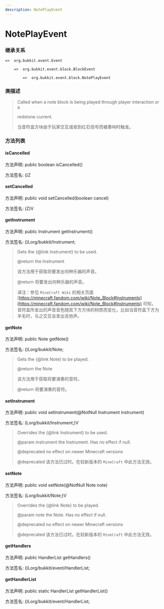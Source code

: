 ```yaml
---
description: NotePlayEvent
---
```


# NotePlayEvent

### 继承关系

    =>  org.bukkit.event.Event

        =>  org.bukkit.event.block.BlockEvent

            =>  org.bukkit.event.block.NotePlayEvent

### 类描述

> Called when a note block is being played through player interaction or a
>
> redstone current.
>
>
> 
> 当音符盒方块由于玩家交互或收到红石信号而被奏响时触发。

### 方法列表

#### isCancelled

方法声明: public boolean isCancelled()

方法签名: ()Z

#### setCancelled

方法声明: public void setCancelled(boolean cancel)

方法签名: (Z)V

#### getInstrument

方法声明: public Instrument getInstrument()

方法签名: ()Lorg/bukkit/Instrument;

> Gets the {@link Instrument} to be used.
>
> @return the Instrument
>
>
> 
> 该方法用于获取将要发出何种乐器的声音。
>
> @return 将要发出何种乐器的声音。
>
>
> 
> 译注：参见 `MineCraft Wiki` 的相关页面 [https://minecraft.fandom.com/wiki/Note_Block#Instruments](https://minecraft.fandom.com/wiki/Note_Block#Instruments) 可知，音符盒所发出的声音音色随其下方方块的材质而变化，比如当音符盒下方为羊毛时，与之交互会发出吉他声。

#### getNote

方法声明: public Note getNote()

方法签名: ()Lorg/bukkit/Note;

> Gets the {@link Note} to be played.
>
> @return the Note
>
>
> 
> 该方法用于获取将要演奏的音符。
>
> @return 将要演奏的音符。

#### setInstrument

方法声明: public void setInstrument(@NotNull Instrument instrument)

方法签名: (Lorg/bukkit/Instrument;)V

> Overrides the {@link Instrument} to be used.
>
> @param instrument the Instrument. Has no effect if null.
>
> @deprecated no effect on newer Minecraft versions
>
>
> 
> @deprecated 该方法已过时。在较新版本的 `MineCraft` 中此方法无效。

#### setNote

方法声明: public void setNote(@NotNull Note note)

方法签名: (Lorg/bukkit/Note;)V

> Overrides the {@link Note} to be played.
>
> @param note the Note. Has no effect if null.
>
> @deprecated no effect on newer Minecraft versions
>
>
> 
> @deprecated 该方法已过时。在较新版本的 `MineCraft` 中此方法无效。

#### getHandlers

方法声明: public HandlerList getHandlers()

方法签名: ()Lorg/bukkit/event/HandlerList;

#### getHandlerList

方法声明: public static HandlerList getHandlerList()

方法签名: ()Lorg/bukkit/event/HandlerList;
